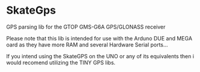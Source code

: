 SkateGps
========

GPS parsing lib for the GTOP GMS-G6A GPS/GLONASS receiver

Please note that this lib is intended for use with the Arduno DUE and MEGA oard as they have more RAM and several Hardware Serial ports...

If you intend using the SkateGPS on the UNO or any of its equivalents then i would recomend utilizing the TINY GPS libs.


